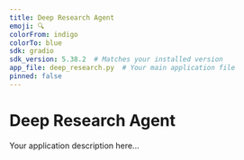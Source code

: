 ```yaml
---
title: Deep Research Agent
emoji: 🔍
colorFrom: indigo
colorTo: blue
sdk: gradio
sdk_version: 5.38.2  # Matches your installed version
app_file: deep_research.py  # Your main application file
pinned: false
---
```


# Deep Research Agent
Your application description here...